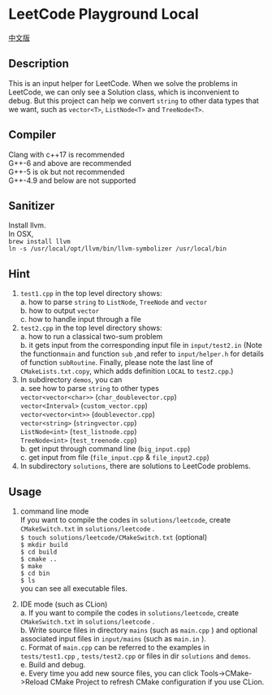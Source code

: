 # LeetCode Playground Local  
[中文版](README.ZH.md)
## Description
This is an input helper for LeetCode. When we solve the problems in LeetCode, we can only see a Solution class, which is inconvenient to debug. But this project can help we convert `string` to other data types that we want, such as `vector<T>`, `ListNode<T>` and `TreeNode<T>`.  

## Compiler
Clang with c++17 is recommended  
G++-6 and above are recommended  
G++-5 is ok but not recommended  
G++-4.9 and below are not supported  

## Sanitizer
Install llvm.  
In OSX,  
`brew install llvm`  
`ln -s /usr/local/opt/llvm/bin/llvm-symbolizer /usr/local/bin`

## Hint
1. `test1.cpp` in the top level directory  shows:  
a. how to parse `string` to `ListNode`, `TreeNode` and `vector`  
b. how to output `vector`  
c. how to handle input through a file  
2. `test2.cpp` in the top level directory shows:   
a. how to run a classical two-sum problem  
b. it gets input from the corresponding input file in `input/test2.in` (Note the function`main` and function `sub` ,and refer to `input/helper.h` for details of function `subRoutine`. Finally, please note the last line of `CMakeLists.txt.copy`, which adds definition `LOCAL` to `test2.cpp`.)  
3. In subdirectory `demos`, you can  
a. see how to parse `string` to other types  
`vector<vector<char>>` (`char_doublevector.cpp`)  
`vector<Interval>` (`custom_vector.cpp`)  
`vector<vector<int>>` (`doublevector.cpp`)  
`vector<string>` (`stringvector.cpp`)  
`ListNode<int>` (`test_listnode.cpp`)  
`TreeNode<int>` (`test_treenode.cpp`)  
b. get input through command line (`big_input.cpp`)  
c. get input from file (`file_input.cpp` & `file_input2.cpp`)  
4. In subdirectory `solutions`, there are solutions to LeetCode problems.  

## Usage 
1. command line mode  
If you want to compile the codes in `solutions/leetcode`, create `CMakeSwitch.txt` in `solutions/leetcode` .  
`$ touch solutions/leetcode/CMakeSwitch.txt` (optional)  
`$ mkdir build`  
`$ cd build`  
`$ cmake ..`  
`$ make`  
`$ cd bin`  
`$ ls`  
you can see all executable files.

2. IDE mode (such as CLion)  
a. If you want to compile the codes in `solutions/leetcode`, create `CMakeSwitch.txt` in `solutions/leetcode` .  
b. Write source files in directory `mains` (such as `main.cpp` ) and optional associated input files in `input/mains` (such as `main.in` ).  
c. Format of `main.cpp` can be referred to the examples in `tests/test1.cpp` , `tests/test2.cpp` or files in dir `solutions` and `demos`.  
e. Build and debug.  
e. Every time you add new source files, you can click Tools->CMake->Reload CMake Project to refresh CMake configuration if you use CLion.  
